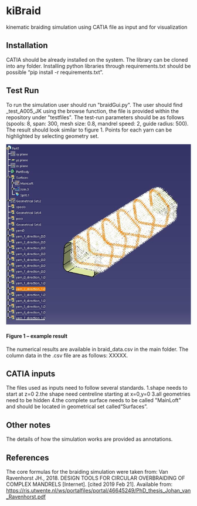# kiBraid
kinematic braiding simulation using CATIA file as input and for visualization

## Installation
CATIA should be already installed on the system. The library can be cloned into any folder. Installing python libraries through requirements.txt should be possible “pip install -r requirements.txt”.

## Test Run
To run the simulation user should run "braidGui.py". The user should find _test_A005_JK using the browse function, the file is provided within the repository under "testfiles".
The test-run parameters should be as follows (spools: 8, span: 300, mesh size: 0.8, mandrel speed: 2, guide radius: 500).
The result should look similar to figure 1. Points for each yarn can be highlighted by selecting geometry set.


![](figures/example.JPG)
#### Figure 1 – example result 
The numerical results are available in braid_data.csv in the main folder. The column data in the .csv file are as follows: XXXXX.


## CATIA inputs
The files used as inputs need to follow several standards.
 1.shape needs to start at z=0
 2.the shape need centreline starting at x=0,y=0
 3.all geometries need to be hidden
 4.the complete surface needs to be called "MainLoft" and should be located in geometrical set called“Surfaces”.
## Other notes
The details of how the simulation works are provided as annotations.
## References
The core formulas for the braiding simulation were taken from:
Van Ravenhorst JH., 2018. DESIGN TOOLS FOR CIRCULAR OVERBRAIDING OF COMPLEX MANDRELS [Internet]. [cited 2019 Feb 21]. Available from: https://ris.utwente.nl/ws/portalfiles/portal/46645249/PhD_thesis_Johan_van_Ravenhorst.pdf



